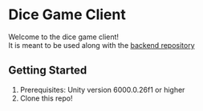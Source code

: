 # Dice Game Client

Welcome to the dice game client! \
It is meant to be used along with the [backend repository](https://github.com/pluckynumbat/dice-game-backend)

## Getting Started
1. Prerequisites: Unity version 6000.0.26f1 or higher
2. Clone this repo!
